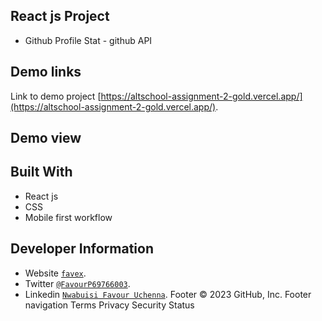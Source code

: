 ## React js Project

- Github Profile Stat - github API

## Demo links

Link to demo project [https://altschool-assignment-2-gold.vercel.app/](https://altschool-assignment-2-gold.vercel.app/).

## Demo view


## Built With

- React js
- CSS
- Mobile first workflow

## Developer Information

- Website [`favex`](https://favex.netlify.app/).
- Twitter [`@FavourP69766003`](https://twitter.com/FavourP69766003).
- Linkedin [`Nwabuisi Favour Uchenna`](https://www.linkedin.com/in/favour-nwabuisi-94a31a245/).
Footer
© 2023 GitHub, Inc.
Footer navigation
Terms
Privacy
Security
Status
